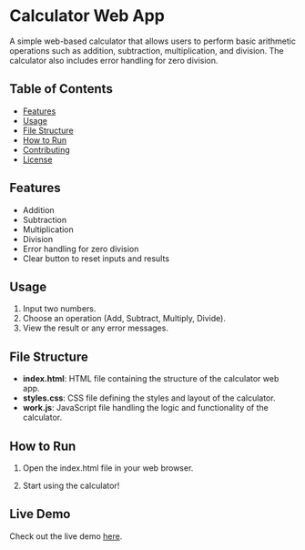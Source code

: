 # Calculator Web App

A simple web-based calculator that allows users to perform basic arithmetic operations such as addition, subtraction, multiplication, and division. The calculator also includes error handling for zero division.

## Table of Contents

- [Features](#features)
- [Usage](#usage)
- [File Structure](#file-structure)
- [How to Run](#how-to-run)
- [Contributing](#contributing)
- [License](#license)

## Features

- Addition
- Subtraction
- Multiplication
- Division
- Error handling for zero division
- Clear button to reset inputs and results

## Usage

1. Input two numbers.
2. Choose an operation (Add, Subtract, Multiply, Divide).
3. View the result or any error messages.

## File Structure

- **index.html**: HTML file containing the structure of the calculator web app.
- **styles.css**: CSS file defining the styles and layout of the calculator.
- **work.js**: JavaScript file handling the logic and functionality of the calculator.

## How to Run
1. Open the index.html file in your web browser.

2. Start using the calculator!

## Live Demo

Check out the live demo [here](https://simple-calculator-web-page.netlify.app).
